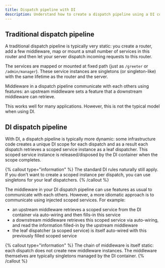 ```yaml
---
title: Dispatch pipeline with DI
description: Understand how to create a dispatch pipeline using a DI container.
---
```


## Traditional dispatch pipeline

A traditional dispatch pipeline is typically very static: you create a router, add a few middleware, map or mount a
small number of services in this router and then let your server dispatch incoming requests to this router.

The services are mapped or mounted at fixed path (just as `/greeter` or `/admin/manager`). These service instances are
singletons (or singleton-like) with the same lifetime as the router and the server.

Middleware in a dispatch pipeline communicate with each others using features: an upstream middleware sets a feature
that a downstream middleware can retrieve.

This works well for many applications. However, this is not the typical model when using DI.

## DI dispatch pipeline

With DI, a dispatch pipeline is typically more dynamic: some infrastructure code creates a unique DI scope for each
dispatch and as a result each dispatch retrieves a scoped service instance as a leaf dispatcher. This scoped service
instance is released/disposed by the DI container when the scope completes.

{% callout type="information" %}
The standard DI rules naturally still apply. If you don't want to create a scoped instance per dispatch, you can use
singletons for your leaf dispatchers.
{% /callout %}

The middleware in your DI dispatch pipeline can use features as usual to communicate with each others. However, a
more idiomatic approach is to communicate using injected scoped services. For example:
 - an upstream middleware retrieves a scoped service from the DI container via auto-wiring and then fills-in this
 service
 - a downstream middleware retrieves this scoped service via auto-wiring, and read the information filled-in by
 the upstream middleware
 - the leaf dispatcher (a scoped service) is itself auto-wired with this previously filled scoped service

{% callout type="information" %}
The chain of middleware is itself static: each dispatch does not create new middleware instances. The middleware
themselves are typically singletons managed by the DI container.
{% /callout %}
